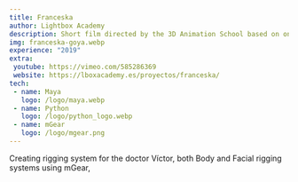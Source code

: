```yaml
---
title: Franceska
author: Lightbox Academy
description: Short film directed by the 3D Animation School based on one of the most famous novels in the world, "Frankenstein".
img: franceska-goya.webp
experience: "2019"
extra:
 youtube: https://vimeo.com/585286369
 website: https://lboxacademy.es/proyectos/franceska/
tech:
 - name: Maya
   logo: /logo/maya.webp
 - name: Python
   logo: /logo/python_logo.webp
 - name: mGear
   logo: /logo/mgear.png
---
```


Creating rigging system for the doctor Víctor, both Body and Facial rigging systems using mGear,